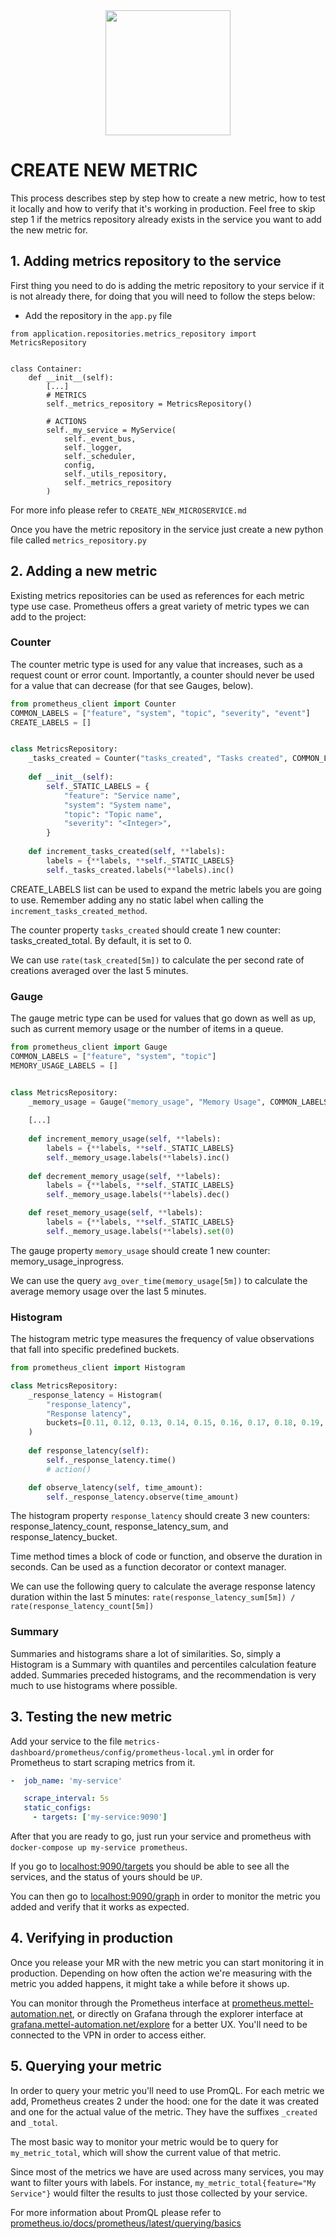 <div align="center">
<img src="https://media.licdn.com/dms/image/C4E0BAQHrME9aCW6ulg/company-logo_200_200/0?e=2159024400&v=beta&t=6xMNS1zK1F8asBlM16EzbJ4Im7SlQ8L7a7sgcaNzZQE"  width="200" height="200">
</div>

# CREATE NEW METRIC

This process describes step by step how to create a new metric, how to test it locally and how to verify that it's
working in production.
Feel free to skip step 1 if the metrics repository already exists in the service you want to add the new metric for.

## 1. Adding metrics repository to the service

First thing you need to do is adding the metric repository to your service if it is not already there, 
for doing that you will need to follow the steps below:

- Add the repository in the `app.py` file
```
from application.repositories.metrics_repository import MetricsRepository


class Container:
    def __init__(self):
        [...]
        # METRICS
        self._metrics_repository = MetricsRepository()
        
        # ACTIONS
        self._my_service = MyService(
            self._event_bus,
            self._logger,
            self._scheduler,
            config,
            self._utils_repository,
            self._metrics_repository
        )
```

For more info please refer to `CREATE_NEW_MICROSERVICE.md`

Once you have the metric repository in the service just create a new python file called `metrics_repository.py`

## 2. Adding a new metric

Existing metrics repositories can be used as references for each metric type use case. Prometheus offers a great
variety of metric types we can add to the project:

### Counter

The counter metric type is used for any value that increases, such as a request count or error count.
Importantly, a counter should never be used for a value that can decrease (for that see Gauges, below).

```python
from prometheus_client import Counter
COMMON_LABELS = ["feature", "system", "topic", "severity", "event"]
CREATE_LABELS = []


class MetricsRepository:
    _tasks_created = Counter("tasks_created", "Tasks created", COMMON_LABELS + CREATE_LABELS)
    
    def __init__(self):
        self._STATIC_LABELS = {
            "feature": "Service name",
            "system": "System name",
            "topic": "Topic name",
            "severity": "<Integer>",
        }
        
    def increment_tasks_created(self, **labels):
        labels = {**labels, **self._STATIC_LABELS}
        self._tasks_created.labels(**labels).inc()
```

CREATE_LABELS list can be used to expand the metric labels you are going to use. Remember adding any no static label
when calling the `increment_tasks_created_method`.

The counter property `tasks_created` should create 1 new counter: tasks_created_total. By default, it is set to 0.

We can use `rate(task_created[5m])` to calculate the per second rate of creations averaged over the last 5 minutes.

### Gauge

The gauge metric type can be used for values that go down as well as up, such as current memory usage or
the number of items in a queue.

```python
from prometheus_client import Gauge
COMMON_LABELS = ["feature", "system", "topic"]
MEMORY_USAGE_LABELS = []


class MetricsRepository:
    _memory_usage = Gauge("memory_usage", "Memory Usage", COMMON_LABELS + MEMORY_USAGE_LABELS)
    
    [...]
    
    def increment_memory_usage(self, **labels):
        labels = {**labels, **self._STATIC_LABELS}
        self._memory_usage.labels(**labels).inc()
    
    def decrement_memory_usage(self, **labels):
        labels = {**labels, **self._STATIC_LABELS}
        self._memory_usage.labels(**labels).dec()

    def reset_memory_usage(self, **labels):
        labels = {**labels, **self._STATIC_LABELS}
        self._memory_usage.labels(**labels).set(0)
```

The gauge property `memory_usage` should create 1 new counter: memory_usage_inprogress.

We can use the query `avg_over_time(memory_usage[5m])` to calculate the average memory usage over the last 5 minutes.

### Histogram

The histogram metric type measures the frequency of value observations that fall into specific predefined buckets.

```python
from prometheus_client import Histogram

class MetricsRepository:
    _response_latency = Histogram(
        "response_latency",
        "Response latency",
        buckets=[0.11, 0.12, 0.13, 0.14, 0.15, 0.16, 0.17, 0.18, 0.19, 0.20]
    )
    
    def response_latency(self):
        self._response_latency.time()
        # action()

    def observe_latency(self, time_amount):
        self._response_latency.observe(time_amount)
```

The histogram property `response_latency` should create 3 new counters:
response_latency_count, response_latency_sum, and response_latency_bucket.

Time method times a block of code or function, and observe the duration in seconds. Can be used as a function decorator
or context manager.

We can use the following query to calculate the average response latency duration within the last 5 minutes:
`rate(response_latency_sum[5m]) / rate(response_latency_count[5m])`

### Summary

Summaries and histograms share a lot of similarities. So, simply a Histogram is a Summary with quantiles and
percentiles calculation feature added. Summaries preceded histograms, and the recommendation is 
very much to use histograms where possible.

## 3. Testing the new metric

Add your service to the file `metrics-dashboard/prometheus/config/prometheus-local.yml` in order for Prometheus
to start scraping metrics from it.

```yml
-  job_name: 'my-service'

   scrape_interval: 5s
   static_configs:
     - targets: ['my-service:9090']
```

After that you are ready to go, just run your service and prometheus with `docker-compose up my-service prometheus`.

If you go to [localhost:9090/targets](http://localhost:9090/targets) you should be able to see all the services,
and the status of yours should be `UP`.

You can then go to [localhost:9090/graph](http://localhost:9090/graph) in order to monitor the metric you added and
verify that it works as expected.


## 4. Verifying in production

Once you release your MR with the new metric you can start monitoring it in production. Depending on how often the
action we're measuring with the metric you added happens, it might take a while before it shows up.

You can monitor through the Prometheus interface at [prometheus.mettel-automation.net](https://prometheus.mettel-automation.net),
or directly on Grafana through the explorer interface at [grafana.mettel-automation.net/explore](http://grafana.mettel-automation.net/explore)
for a better UX. You'll need to be connected to the VPN in order to access either.

## 5. Querying your metric

In order to query your metric you'll need to use PromQL. For each metric we add, Prometheus creates 2 under the hood:
one for the date it was created and one for the actual value of the metric. They have the suffixes `_created` and `_total`.

The most basic way to monitor your metric would be to query for `my_metric_total`, which will show the current value of that metric.

Since most of the metrics we have are used across many services, you may want to filter yours with labels.
For instance, `my_metric_total{feature="My Service"}` would filter the results to just those collected by your service.

For more information about PromQL please refer to [prometheus.io/docs/prometheus/latest/querying/basics](https://prometheus.io/docs/prometheus/latest/querying/basics)
